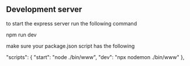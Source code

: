 ## Development server

to start the express server run the following command

npm run dev 

make sure your package.json script has the following

  "scripts": {
    "start": "node ./bin/www",
    "dev": "npx nodemon ./bin/www"
  },